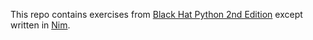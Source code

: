This repo contains exercises from [Black Hat Python 2nd Edition](https://nostarch.com/black-hat-python2E) except written in [Nim](https://nim-lang.org/).